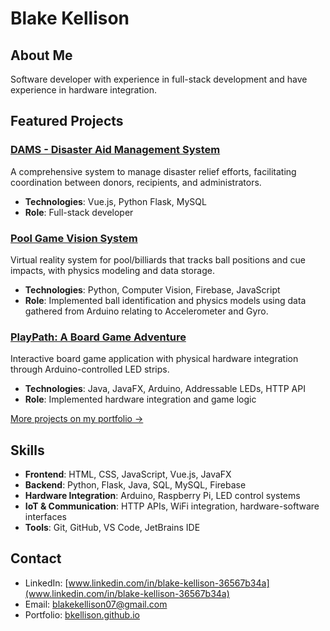 # Blake Kellison

## About Me
Software developer with experience in full-stack development and have experience in hardware integration.

## Featured Projects

### [DAMS - Disaster Aid Management System](https://github.com/bkellison/DAMS---Disaster-Aid-Management-System)
A comprehensive system to manage disaster relief efforts, facilitating coordination between donors, recipients, and administrators.
- **Technologies**: Vue.js, Python Flask, MySQL
- **Role**: Full-stack developer

### [Pool Game Vision System](https://github.com/bkellison/your-pool-repo-name)
Virtual reality system for pool/billiards that tracks ball positions and cue impacts, with physics modeling and data storage.
- **Technologies**: Python, Computer Vision, Firebase, JavaScript
- **Role**: Implemented ball identification and physics models using data gathered from Arduino relating to Accelerometer and Gyro.

### [PlayPath: A Board Game Adventure](https://github.com/bkellison/your-playpath-repo-name)
Interactive board game application with physical hardware integration through Arduino-controlled LED strips.
- **Technologies**: Java, JavaFX, Arduino, Addressable LEDs, HTTP API
- **Role**: Implemented hardware integration and game logic

[More projects on my portfolio →](https://bkellison.github.io)

## Skills
- **Frontend**: HTML, CSS, JavaScript, Vue.js, JavaFX
- **Backend**: Python, Flask, Java, SQL, MySQL, Firebase
- **Hardware Integration**: Arduino, Raspberry Pi, LED control systems
- **IoT & Communication**: HTTP APIs, WiFi integration, hardware-software interfaces
- **Tools**: Git, GitHub, VS Code, JetBrains IDE

## Contact
- LinkedIn: [www.linkedin.com/in/blake-kellison-36567b34a](www.linkedin.com/in/blake-kellison-36567b34a)
- Email: blakekellison07@gmail.com
- Portfolio: [bkellison.github.io](https://bkellison.github.io)
